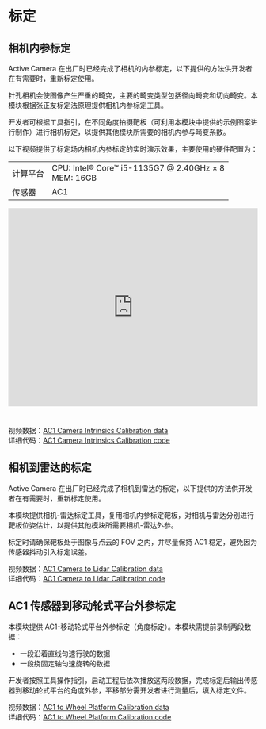 # 标定  
## 相机内参标定
Active Camera 在出厂时已经完成了相机的内参标定，以下提供的方法供开发者在有需要时，重新标定使用。

针孔相机会使图像产生严重的畸变，主要的畸变类型包括径向畸变和切向畸变。本模块根据张正友标定法原理提供相机内参标定工具。

开发者可根据工具指引，在不同角度拍摄靶板（可利用本模块中提供的示例图案进行制作）进行相机标定，以提供其他模块所需要的相机内参与畸变系数。 
 
以下视频提供了标定场内相机内参标定的实时演示效果，主要使用的硬件配置为：  

<table class="docutils align-default" style="width: 100%;">
    <tbody>
        <tr class="row-even centered-table-text">
            <td>计算平台</td>
            <td>CPU: Intel® Core™ i5-1135G7 @ 2.40GHz × 8 <br> MEM: 16GB</td>
        </tr>
        <tr class="row-odd centered-table-text">
            <td>传感器</td>
            <td>AC1</td>
        </tr>
    </tbody>
</table>   
<iframe style="margin-bottom: 24px;" width="100%" height="400" src="https://cdn.robosense.cn/AC_wiki/camera_intrinsics_calib.mp4" frameborder="0" allowfullscreen></iframe>  

视频数据：[AC1 Camera Intrinsics Calibration data](https://cdn.robosense.cn/AC_wiki/camera_intrinsics_calib.zip)   
详细代码：[AC1 Camera Intrinsics Calibration code](https://github.com/RoboSense-Robotics/robosense_ac_calibration)

## 相机到雷达的标定
Active Camera 在出厂时已经完成了相机到雷达的标定，以下提供的方法供开发者在有需要时，重新标定使用。

本模块提供相机-雷达标定工具，复用相机内参标定靶板，对相机与雷达分别进行靶板位姿估计，以提供其他模块所需要相机-雷达外参。

标定时请确保靶板处于图像与点云的 FOV 之内，并尽量保持 AC1 稳定，避免因为传感器抖动引入标定误差。  

视频数据：[AC1 Camera to Lidar Calibration data](https://cdn.robosense.cn/AC_wiki/camera_lidar_calib.zip)  
详细代码：[AC1 Camera to Lidar Calibration code](https://github.com/RoboSense-Robotics/robosense_calibration_extrinsic)

## AC1 传感器到移动轮式平台外参标定
本模块提供 AC1-移动轮式平台外参标定（角度标定）。本模块需提前录制两段数据：
- 一段沿着直线匀速行驶的数据
- 一段绕固定轴匀速旋转的数据

开发者按照工具操作指引，启动工程后依次播放这两段数据，完成标定后输出传感器到移动轮式平台的角度外参，平移部分需开发者进行测量后，填入标定文件。  

视频数据：[AC1 to Wheel Platform Calibration data](https://cdn.robosense.cn/AC_wiki/calibration_extrinsic.zip)  
详细代码：[AC1 to Wheel Platform Calibration code](https://github.com/RoboSense-Robotics/robosense_calibration_extrinsic)
